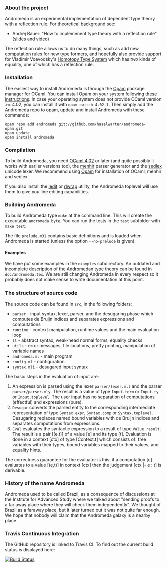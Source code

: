 ### About the project

Andromeda is an experimental implementation of dependent type theory with a reflection rule.
For theoretical background see:

* Andrej Bauer: "How to implemenent type theory with a reflection rule"
  ([slides](http://www.qmac.ox.ac.uk/events/Talk%20slides/Bauer-HoTT-Oxford.pdf) and
   [video](https://www.youtube.com/watch?v=IlfQjWqrK6I))

The reflection rule allows us to do many things, such as add new computation
rules for new type formers, and hopefully also provide support for Vladimir
Voevodsky's [Homotopy Type System](http://ncatlab.org/homotopytypetheory/show/Homotopy+Type+System)
which has *two* kinds of equality, one of which has a reflection rule.


### Installation

The easiest way to install Andromeda is through the
[Opam](http://opam.ocamlpro.com) package manager for OCaml. You can install
Opam on your system following [these
instructions](http://opam.ocaml.org/doc/Install.html).
In case your operating system does not provide OCaml version >= 4.02, you can
install it with `opam switch 4.02.1`.
Then simply add the Andromeda repo to opam, update and install Andromeda with
these commands:
```
opam repo add andromeda git://github.com/haselwarter/andromeda-opam.git
opam update
opam install andromeda
```


### Compilation

To build Andromeda, you need [OCaml 4.02](http://ocaml.org) or later (and quite possibly it
works with earlier versions too), the [menhir](http://gallium.inria.fr/~fpottier/menhir/)
parser generator and the [sedlex](https://www.lexifi.com/sedlex) unicode lexer. We recommend
using [Opam](http://opam.ocamlpro.com) for installation of OCaml, menhir and sedlex.

If you also install the [ledit](http://opam.ocaml.org/packages/ledit/ledit.2.03/) or
[rlwrap](http://utopia.knoware.nl/~hlub/uck/rlwrap/#rlwrap) utility, the Andromeda toplevel
will use them to give you line editing capabilities.

### Building Andromeda

To build Andromeda type `make` at the command line. This will create the executable
`andromeda.byte`. You can run the tests in the `test` subfolder with `make test`.

The file `prelude.m31` contains basic definitions and is loaded when Andromeda is
started (unless the option `--no-prelude` is given).

#### Examples

We have put some examples in the `examples` subdirectory. An outdated and incomplete
description of the Andromedan type theory can be found in `doc/andromeda.tex`. We are
still changing Andromeda in every respect so it probably does not make sense to write
documentation at this point.

### The structure of source code

The source code can be found in `src`, in the following folders:

* `parser` - input syntax, lexer, parser, and the desugaring phase which computes de Bruijn indices
   and separates expressions and computations
* `runtime` - context manipulation, runtime values and the main evaluation loop
* `tt` - abstract syntax, weak-head normal forms, equality checks
* `utils` - error messages, file locations, pretty printing, manipulation of variable names
* `andromeda.ml` - main program
* `config.ml` - configuration
* `syntax.mli` - desugared input syntax

The basic steps in the evaluation of input are:

1. An expression is parsed using the lexer `parser/lexer.mll` and the parser `parser/parser.mly`.
   The result is a value of type `Input.term` or `Input.ty` or `Input.toplevel`. The user input
   has no separation of computations (effectful) and expressions (pure).
2. `Desugar` converts the parsed entity to the corresponding intermediate representation of
   type `Syntax.expr`, `Syntax.comp` or `Syntax.toplevel`. Desugaring replaces named bound variables
   with de Bruijn indices and separates computations from expressions.
3. `Eval` evaluates the syntactic expression to a result of type `Value.result`. The result is a
   pair [(e,t)] of a value [e] and its type [t]. Evaluation is done in a context [ctx] of type
   [Context.t] which consists of: free variables with their types, bound variables mapped to their
   values, and equality hints.

The correctness guarantee for the evaluator is this: if a computation [c] evaluates to a value [(e,t)]
in context [ctx] then the judgement [ctx |- e : t] is derivable.

### History of the name Andromeda

Andromeda used to be called Brazil, as a consequence of discussions at the Institute for
Advanced Study where we talked about "sending proofs to a far away place where they will
check them independently". We thought of Brazil as a faraway place, but it later turned
out it was not quite far enough. We hope that nobody will claim that the Andromeda galaxy
is a nearby place.

### Travis Continuous Integration

The GitHub repository is linked to Travis CI. To find out the current build status is
displayed here:

  [![Build Status](https://api.travis-ci.org/andrejbauer/andromeda.png?branch=master)](https://travis-ci.org/andrejbauer/andromeda)
